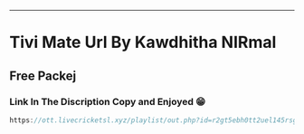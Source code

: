 
---

# Tivi Mate Url By Kawdhitha NIRmal

## Free Packej

### Link In The Discription Copy and Enjoyed 😁

```javascript
https://ott.livecricketsl.xyz/playlist/out.php?id=r2gt5ebh0tt2uel145rsgtt0h
```



